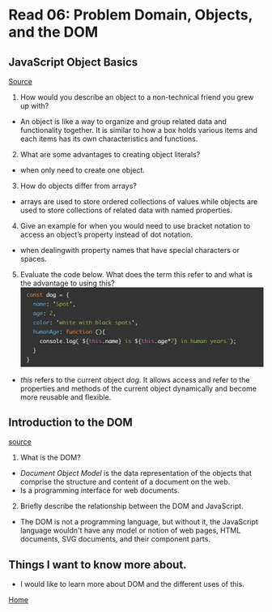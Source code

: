 # Read 06: Problem Domain, Objects, and the DOM

## JavaScript Object Basics
[Source](https://developer.mozilla.org/en-US/docs/Learn/JavaScript/Objects/Basics)

1. How would you describe an object to a non-technical friend you grew up with?

- An object is like a way to organize and group related data and functionality together. It is similar to how a box holds various items and each items has its own characteristics and functions.

2. What are some advantages to creating object literals?

- when only need to create one object.

3. How do objects differ from arrays?

- arrays are used to store ordered collections of values while objects are used to store collections of related data with named properties.

4. Give an example for when you would need to use bracket notation to access an object’s property instead of dot notation.

- when dealingwith property names that have special characters or spaces.

5. Evaluate the code below. What does the term this refer to and what is the advantage to using this?
![question5](read6.png)

- *this* refers to the current object *dog*. It allows access and refer to the properties and methods of the current object dynamically and become more reusable and flexible.


## Introduction to the DOM
[source](https://developer.mozilla.org/en-US/docs/Web/API/Document_Object_Model/Introduction)

1. What is the DOM?

- *Document Object Model* is the data representation of the objects that comprise the structure and content of a document on the web.
- Is a programming interface for web documents.

2. Briefly describe the relationship between the DOM and JavaScript.

- The DOM is not a programming language, but without it, the JavaScript language wouldn't have any model or notion of web pages, HTML documents, SVG documents, and their component parts.

## Things I want to know more about.

- I would like to learn more about DOM and the different uses of this.

[Home](README.md)
